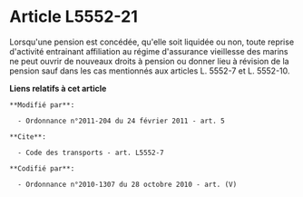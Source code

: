 # Article L5552-21

Lorsqu'une pension est concédée, qu'elle soit liquidée ou non, toute reprise d'activité entrainant affiliation au régime
d'assurance vieillesse des marins ne peut ouvrir de nouveaux droits à pension ou donner lieu à révision de la pension sauf
dans les cas mentionnés aux articles L. 5552-7 et L. 5552-10.

**Liens relatifs à cet article**

	**Modifié par**:

	  - Ordonnance n°2011-204 du 24 février 2011 - art. 5

	**Cite**:

	  - Code des transports - art. L5552-7

	**Codifié par**:

	  - Ordonnance n°2010-1307 du 28 octobre 2010 - art. (V)
